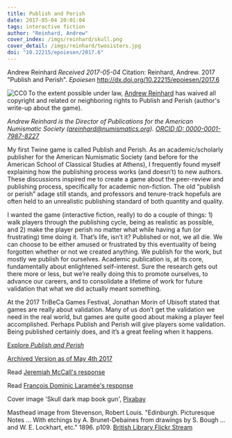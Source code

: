 ```yaml
---
title: Publish and Perish
date: 2017-05-04 20:01:04
tags: interactive fiction
author: "Reinhard, Andrew"
cover_index: /imgs/reinhard/skull.png
cover_detail: /imgs/reinhard/twosisters.jpg
doi: "10.22215/epoiesen/2017.6"
---
```

Andrew Reinhard
_Received 2017-05-04_
Citation: Reinhard, Andrew. 2017 "Publish and Perish". _Epoiesen_ http://dx.doi.org/10.22215/epoiesen/2017.6

<a rel="license" href="http://creativecommons.org/publicdomain/zero/1.0/"> <img src="http://i.creativecommons.org/p/zero/1.0/88x31.png" align="left" alt="CC0" />
</a> <p xmlns:dct="http://purl.org/dc/terms/" xmlns:vcard="http://www.w3.org/2001/vcard-rdf/3.0#"> To the extent possible under law, <a rel="dct:publisher" href="http://orcid.org/0000-0001-7987-8227"> <span property="dct:title">Andrew Reinhard</span></a> has waived all copyright and related or neighboring rights to <span property="dct:title">Publish and Perish (author's write-up about the game)</span>.</p>

_Andrew Reinhard is the Director of Publications for the American Numismatic Society (areinhard@numismatics.org). [ORCID ID: 0000-0001-7987-8227](http://orcid.org/0000-0001-7987-8227)_

My first Twine game is called Publish and Perish. As an academic/scholarly publisher for the American Numismatic Society (and before for the American School of Classical Studies at Athens), I frequently found myself explaining how the publishing process works (and doesn’t) to new authors. These discussions inspired me to create a game about the peer-review and publishing process, specifically for academic non-fiction. The old “publish or perish” adage still stands, and professors and tenure-track hopefuls are often held to an unrealistic publishing standard of both quantity and quality.

I wanted the game (interactive fiction, really) to do a couple of things: 1) walk players through the publishing cycle, being as realistic as possible, and 2) make the player perish no matter what while having a fun (or frustrating) time doing it. That’s life, isn’t it? Published or not, we all die. We can choose to be either amused or frustrated by this eventuality of being forgotten whether or not we created anything. We publish for the work, but mostly we publish for ourselves. Academic publication is, at its core, fundamentally about enlightened self-interest. Sure the research gets out there more or less, but we’re really doing this to promote ourselves, to advance our careers, and to consolidate a lifetime of work for future validation that what we did actually meant something.

At the 2017 TriBeCa Games Festival, Jonathan Morin of Ubisoft stated that games are really about validation. Many of us don’t get the validation we need in the real world, but games are quite good about making a player feel accomplished. Perhaps Publish and Perish will give players some validation. Being published certainly does, and it’s a great feeling when it happens.

[Explore _Publish and Perish_](http://philome.la/adreinhard/publish-and-perish/play)

<a href="http://smgjournal.github.io/artefacts/PublishandPerish.html" target="_blank">Archived Version as of May 4th 2017</a>

Read [Jeremiah McCall's response](/2017/06/06/publish-and-perish-response1/)

Read [François Dominic Laramée's response](/2017/07/19/publish-and-perish-response2/)

Cover image 'Skull dark map book gun', [Pixabay](https://pixabay.com/en/skull-dark-map-book-gun-1193784/)

Masthead image from  Stevenson, Robert Louis. "Edinburgh. Picturesque Notes ... With etchings by A. Brunet-Debaines from drawings by S. Bough ... and W. E. Lockhart, etc." 1896. p109. [British Library Flickr Stream](https://www.flickr.com/photos/britishlibrary/11235138213/)

